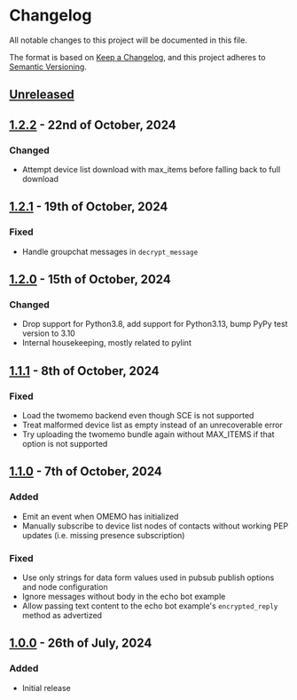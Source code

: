 # Changelog

All notable changes to this project will be documented in this file.

The format is based on [Keep a Changelog](https://keepachangelog.com/en/1.0.0/), and this project adheres to [Semantic Versioning](https://semver.org/spec/v2.0.0.html).

## [Unreleased]

## [1.2.2] - 22nd of October, 2024

### Changed
- Attempt device list download with max_items before falling back to full download

## [1.2.1] - 19th of October, 2024

### Fixed
- Handle groupchat messages in `decrypt_message`

## [1.2.0] - 15th of October, 2024

### Changed
- Drop support for Python3.8, add support for Python3.13, bump PyPy test version to 3.10
- Internal housekeeping, mostly related to pylint

## [1.1.1] - 8th of October, 2024

### Fixed
- Load the twomemo backend even though SCE is not supported
- Treat malformed device list as empty instead of an unrecoverable error
- Try uploading the twomemo bundle again without MAX_ITEMS if that option is not supported

## [1.1.0] - 7th of October, 2024

### Added
- Emit an event when OMEMO has initialized
- Manually subscribe to device list nodes of contacts without working PEP updates (i.e. missing presence subscription)

### Fixed
- Use only strings for data form values used in pubsub publish options and node configuration
- Ignore messages without body in the echo bot example
- Allow passing text content to the echo bot example's `encrypted_reply` method as advertized

## [1.0.0] - 26th of July, 2024

### Added
- Initial release

[Unreleased]: https://github.com/Syndace/slixmpp-omemo/compare/v1.2.2...HEAD
[1.2.2]: https://github.com/Syndace/slixmpp-omemo/compare/v1.2.1...v1.2.2
[1.2.1]: https://github.com/Syndace/slixmpp-omemo/compare/v1.2.0...v1.2.1
[1.2.0]: https://github.com/Syndace/slixmpp-omemo/compare/v1.1.1...v1.2.0
[1.1.1]: https://github.com/Syndace/slixmpp-omemo/compare/v1.1.0...v1.1.1
[1.1.0]: https://github.com/Syndace/slixmpp-omemo/compare/v1.0.0...v1.1.0
[1.0.0]: https://github.com/Syndace/slixmpp-omemo/releases/tag/v1.0.0
